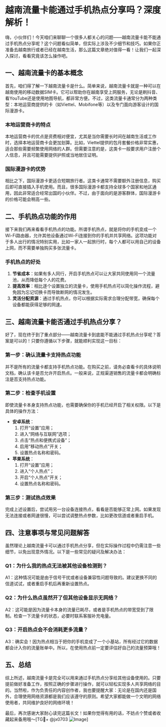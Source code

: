 # 越南流量卡能通过手机热点分享吗？深度解析！

嗨，小伙伴们！今天咱们来聊聊一个很多人都关心的问题——越南流量卡能不能通过手机热点分享呢？这个问题看似简单，但实际上涉及不少细节和技巧。如果你正准备去越南旅行或者已经在越南生活，那么这篇文章绝对值得一看！让我们一起深入探讨，看看究竟该怎么操作吧。

## 一、越南流量卡的基本概念

首先，咱们得了解一下越南流量卡是什么。简单来说，越南流量卡就是一种可以在越南使用的移动数据SIM卡。它可以帮助你在越南享受上网服务，无论是刷抖音、看YouTube还是使用地图导航，都非常方便。不过，这类流量卡通常分为两种类型：本地运营商提供的卡（如Viettel、Mobifone等）以及专门面向游客设计的国际漫游卡。

### 本地运营商卡的特点
本地运营商卡的优点是资费相对便宜，尤其是当你需要长时间在越南生活或工作时，选择本地运营商卡会更加划算。比如，Viettel提供的包月套餐价格非常实惠，适合那些需要频繁使用网络的人群。但需要注意的是，这类卡一般要求用户注册个人信息，并且可能需要提供护照或当地居住证明。

### 国际漫游卡的优势
相比之下，国际漫游卡更适合短期旅行者。这类卡通常不需要额外注册信息，购买后即可直接插入手机使用。而且，很多国际漫游卡都支持全球多个国家和地区通用，因此非常适合经常出国的小伙伴。不过，由于面向的是游客群体，国际漫游卡的价格可能会稍高一些。

## 二、手机热点功能的作用

接下来我们再来看看手机热点的功能。所谓手机热点，就是将你的手机变成一个Wi-Fi路由器，允许其他设备通过Wi-Fi连接到你的手机并共享网络。这项功能对于多人出行的情况特别实用，比如一家人一起旅行时，每个人都可以用自己的设备上网，而不需要单独购买多张流量卡。

### 手机热点的好处
1. **节省成本**：如果有多人同行，开启手机热点可以让大家共同使用同一个流量池，从而降低每个人的花费。
2. **提高效率**：相比逐个设置独立的流量卡，使用手机热点可以简化操作流程，避免因为忘记切换卡而导致断网的情况发生。
3. **灵活分配资源**：通过手机热点，你可以根据实际需求合理分配带宽，确保每个设备都能获得足够的网速。

## 三、越南流量卡能否通过手机热点分享？

好了，现在终于到了重点部分——越南流量卡到底能不能通过手机热点分享呢？答案是可以的！只要你遵循以下步骤，就能顺利实现这一目标：

### 第一步：确认流量卡支持热点功能
并不是所有的流量卡都支持手机热点功能。在购买之前，请务必查看卡的具体说明文档，确认该卡是否允许开启热点。一般来说，正规渠道销售的流量卡都会明确标注是否支持热点功能。

### 第二步：检查手机设置
即使流量卡本身支持热点功能，也需要确保你的手机已经开启了相关权限。以下是具体的操作方法：
- **安卓系统**：
  1. 打开“设置”应用；
  2. 进入“网络与互联网”选项；
  3. 点击“热点和便携式设备”；
  4. 启用“移动热点”开关；
  5. 设置热点名称和密码。
- **苹果系统**：
  1. 打开“设置”应用；
  2. 进入“个人热点”；
  3. 开启“个人热点”开关；
  4. 设置热点名称和密码。

### 第三步：测试热点效果
完成上述设置后，尝试用另一台设备连接热点，看看是否能够正常上网。如果发现无法连接或者网速很慢，可以尝试调整热点参数，比如更改信道或者重启手机。

## 四、注意事项与常见问题解答

虽然理论上越南流量卡可以通过手机热点分享，但在实际操作过程中仍需注意一些细节，以免出现意外情况。以下是一些常见的疑问及解决办法：

### Q1：为什么我的热点无法被其他设备检测到？
A1：这种情况可能是由于信号干扰或者设备兼容性问题导致的。建议更换不同的信道试试，或者重启手机后再重新设置热点。

### Q2：为什么热点虽然开了但其他设备显示无网络？
A2：这可能是因为流量卡本身的流量已耗尽，或者是手机热点的带宽受到了限制。检查一下流量卡的状态，必要时联系客服补充电量。

### Q3：开启热点会不会消耗更多流量？
A3：确实会！因为热点相当于把你的手机变成了一个小基站，所有经过它的数据都会计入你的流量账单中。所以，在使用热点前一定要评估好自己的流量预算哦！

## 五、总结

综上所述，越南流量卡是完全可以用来通过手机热点分享给其他设备使用的。只要提前做好准备工作，按照正确的步骤进行操作，就可以轻松实现多人共享网络的目的。当然啦，作为负责任的内容创作者，我也要提醒大家：无论是在国内还是国外，合理使用网络资源都是我们应该遵守的原则。希望大家都能做一个文明的网络使用者，共同维护良好的网络环境！

最后，再次感谢大家耐心读完这篇长文！如果你觉得有用的话，不妨点个赞或者收藏起来备用哦～[TG💪+ @jx0703 ![Image](https://github.com/user-attachments/assets/dbca1d08-cadb-493c-b0ec-ad6f7a83f270)]